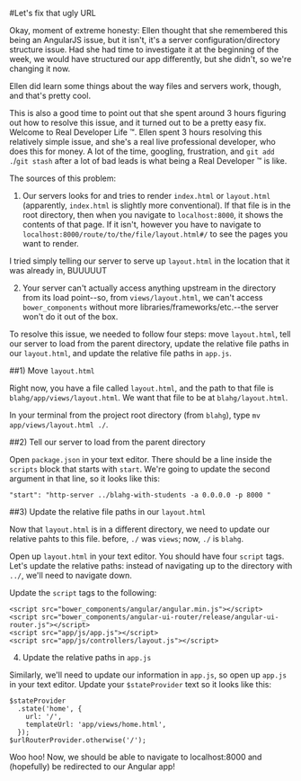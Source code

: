 #Let's fix that ugly URL

Okay, moment of extreme honesty: Ellen thought that she remembered this being an 
AngularJS issue, but it isn't, it's a server configuration/directory structure issue. 
Had she had time to investigate it at the beginning of the week, we would have
structured our app differently, but she didn't, so we're changing it now.

Ellen did learn some things about the way files and servers work, though, and that's
pretty cool.

This is also a good time to point out that she spent around 3 hours figuring out how
to resolve this issue, and it turned out to be a pretty easy fix. Welcome to Real
Developer Life &trade;. Ellen spent 3 hours resolving this relatively simple issue, and 
she's a real live professional developer, who does this for money. A lot of the time,
googling, frustration, and `git add .`/`git stash` after a lot of bad leads is what being
a Real Developer &trade; is like.

The sources of this problem:

1) Our servers looks for and tries to render `index.html` or `layout.html` (apparently, 
`index.html` is slightly more conventional). If that file is in the root directory, then 
when you navigate to `localhost:8000`, it shows the contents of that page. If it isn't, 
however you have to navigate to `localhost:8000/route/to/the/file/layout.html#/` to see 
the pages you want to render.

I tried simply telling our server to serve up `layout.html` in the location that it was
already in, BUUUUUT 

2) Your server can't actually access anything upstream in the directory from its load 
point--so, from `views/layout.html`, we can't access `bower_components` without more 
libraries/frameworks/etc.--the server won't do it out of the box.

To resolve this issue, we needed to follow four steps: move `layout.html`, tell our 
server to load from the parent directory, update the relative file paths in our 
`layout.html`, and update the relative file paths in `app.js`.


##1) Move `layout.html`

Right now, you have a file called `layout.html`, and the path to that file is
`blahg/app/views/layout.html`. We want that file to be at `blahg/layout.html`.

In your terminal from the project root directory (from `blahg`), type 
`mv app/views/layout.html ./`.


##2) Tell our server to load from the parent directory

Open `package.json` in your text editor. There should be a line inside the `scripts` 
block that starts with `start`. We're going to update the second argument in that line, so it looks like this:

    "start": "http-server ../blahg-with-students -a 0.0.0.0 -p 8000 "


##3) Update the relative file paths in our `layout.html`

Now that `layout.html` is in a different directory, we need to update our relative pahts
to this file. before, `./` was `views`; now, `./` is `blahg`.

Open up `layout.html` in your text editor. You should have four `script` tags. Let's 
update the relative paths: instead of navigating up to the directory with `../`, we'll
need to navigate down.

Update the `script` tags to the following:

    <script src="bower_components/angular/angular.min.js"></script>
    <script src="bower_components/angular-ui-router/release/angular-ui-router.js"></script>
    <script src="app/js/app.js"></script>
    <script src="app/js/controllers/layout.js"></script>


4) Update the relative paths in `app.js`

Similarly, we'll need to update our information in `app.js`, so open up `app.js` in your
text editor. Update your `$stateProvider` text so it looks like this:

    $stateProvider
      .state('home', {
        url: '/',
        templateUrl: 'app/views/home.html',
      });
    $urlRouterProvider.otherwise('/');


Woo hoo! Now, we should be able to navigate to localhost:8000 and (hopefully) be 
redirected to our Angular app!